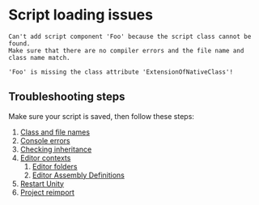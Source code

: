 # Script loading issues
```
Can't add script component 'Foo' because the script class cannot be found.
Make sure that there are no compiler errors and the file name and class name match.
```

```
'Foo' is missing the class attribute 'ExtensionOfNativeClass'!
```

## Troubleshooting steps
Make sure your script is saved, then follow these steps:

1. [Class and file names](Script%20Loading%20Issues/Script%20Name.md)
1. [Console errors](Script%20Loading%20Issues/Console%20Errors.md)
1. [Checking inheritance](Script%20Loading%20Issues/Base%20Type.md)
1. [Editor contexts](Script%20Loading%20Issues/Editor%20Contexts.md)
   1. [Editor folders](Script%20Loading%20Issues/Editor%20Folders.md)
   1. [Editor Assembly Definitions](Script%20Loading%20Issues/Assembly%20Definitions.md)
1. [Restart Unity](Script%20Loading%20Issues/Restart%20Unity.md)
1. [Project reimport](Script%20Loading%20Issues/Project%20Reimport.md)
